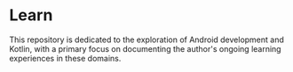 # Learn
This repository is dedicated to the exploration of Android development and Kotlin, with a primary focus on documenting the author's ongoing learning experiences in these domains.

